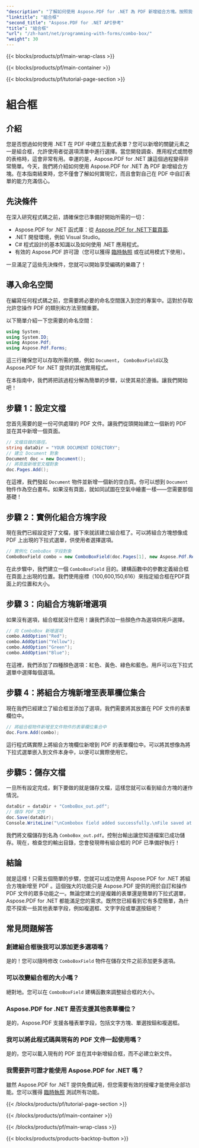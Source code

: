 ```yaml
---
"description": "了解如何使用 Aspose.PDF for .NET 為 PDF 新增組合方塊。按照我們的逐步指南輕鬆建立互動式 PDF 表單。"
"linktitle": "組合框"
"second_title": "Aspose.PDF for .NET API參考"
"title": "組合框"
"url": "/zh-hant/net/programming-with-forms/combo-box/"
"weight": 30
---
```


{{< blocks/products/pf/main-wrap-class >}}

{{< blocks/products/pf/main-container >}}

{{< blocks/products/pf/tutorial-page-section >}}

# 組合框

## 介紹

您是否想過如何使用 .NET 在 PDF 中建立互動式表單？您可以新增的關鍵元素之一是組合框，允許使用者從選項清單中進行選擇。當您開發調查、應用程式或問卷的表格時，這會非常有用。幸運的是，Aspose.PDF for .NET 讓這個過程變得非常簡單。今天，我們將介紹如何使用 Aspose.PDF for .NET 為 PDF 新增組合方塊。在本指南結束時，您不僅會了解如何實現它，而且會對自己在 PDF 中自訂表單的能力充滿信心。

## 先決條件

在深入研究程式碼之前，請確保您已準備好開始所需的一切：

- Aspose.PDF for .NET 函式庫：從 [Aspose.PDF for .NET下載頁面](https://releases。aspose.com/pdf/net/).
- .NET 開發環境，例如 Visual Studio。
- C# 程式設計的基本知識以及如何使用 .NET 應用程式。
- 有效的 Aspose.PDF 許可證（您可以獲得 [臨時執照](https://purchase.aspose.com/temporary-license/) 或在試用模式下使用）。

一旦滿足了這些先決條件，您就可以開始享受編碼的樂趣了！

## 導入命名空間

在編寫任何程式碼之前，您需要將必要的命名空間匯入到您的專案中。這對於存取允許您操作 PDF 的類別和方法至關重要。

以下簡單介紹一下您需要的命名空間：

```csharp
using System;
using System.IO;
using Aspose.Pdf;
using Aspose.Pdf.Forms;
```

這三行確保您可以存取所需的類，例如 `Document`， `ComboBoxField`以及 Aspose.PDF for .NET 提供的其他實用程式。

在本指南中，我們將把該過程分解為簡單的步驟，以使其易於遵循。讓我們開始吧！

## 步驟 1：設定文檔

您首先需要的是一份可供處理的 PDF 文件。讓我們從頭開始建立一個新的 PDF 並在其中新增一個頁面。

```csharp
// 文檔目錄的路徑。
string dataDir = "YOUR DOCUMENT DIRECTORY";
// 建立 Document 對象
Document doc = new Document();
// 將頁面新增至文檔對象
doc.Pages.Add();
```

在這裡，我們發起 `Document` 物件並新增一個新的空白頁。你可以想到 `Document` 物件作為空白畫布。如果沒有頁面，就如同試圖在空氣中繪畫一樣——您需要那個基礎！

## 步驟 2：實例化組合方塊字段

現在我們已經設定好了文檔，接下來就該建立組合框了。可以將組合方塊想像成 PDF 上出現的下拉式選單，供使用者選擇選項。

```csharp
// 實例化 ComboBox 字段對象
ComboBoxField combo = new ComboBoxField(doc.Pages[1], new Aspose.Pdf.Rectangle(100, 600, 150, 616));
```

在此步驟中，我們建立一個 `ComboBoxField` 目的。建構函數中的參數定義組合框在頁面上出現的位置。我們使用座標（100,600,150,616）來指定組合框在PDF頁面上的位置和大小。

## 步驟 3：向組合方塊新增選項

如果沒有選項，組合框就沒什麼用！讓我們添加一些顏色作為選項供用戶選擇。

```csharp
// 向 ComboBox 新增選項
combo.AddOption("Red");
combo.AddOption("Yellow");
combo.AddOption("Green");
combo.AddOption("Blue");
```

在這裡，我們添加了四種顏色選項：紅色、黃色、綠色和藍色。用戶可以在下拉式選單中選擇每個選項。

## 步驟 4：將組合方塊新增至表單欄位集合

現在我們已經建立了組合框並添加了選項，我們需要將其放置在 PDF 文件的表單欄位中。

```csharp
// 將組合框物件新增至文件物件的表單欄位集合中
doc.Form.Add(combo);
```

這行程式碼實際上將組合方塊欄位新增到 PDF 的表單欄位中。可以將其想像為將下拉式選單嵌入到文件本身中，以便可以實際使用它。

## 步驟5：儲存文檔

一旦所有設定完成，剩下要做的就是儲存文檔，這樣您就可以看到組合方塊的運作情況。

```csharp
dataDir = dataDir + "ComboBox_out.pdf";
// 儲存 PDF 文件
doc.Save(dataDir);
Console.WriteLine("\nCombobox field added successfully.\nFile saved at " + dataDir);
```

我們將文檔儲存到名為 `ComboBox_out.pdf`。控制台輸出讓您知道檔案已成功儲存。現在，檢查您的輸出目錄，您會發現帶有組合框的 PDF 已準備好執行！

## 結論

就是這樣！只需五個簡單的步驟，您就可以成功使用 Aspose.PDF for .NET 將組合方塊新增至 PDF 。這個強大的功能只是 Aspose.PDF 提供的用於自訂和操作 PDF 文件的眾多功能之一。無論您建立的是複雜的表單還是簡單的下拉式選單，Aspose.PDF for .NET 都能滿足您的需求。既然您已經看到它有多麼簡單，為什麼不探索一些其他表單字段，例如複選框、文字字段或單選按鈕呢？

## 常見問題解答

### 創建組合框後我可以添加更多選項嗎？
是的！您可以隨時修改 `ComboBoxField` 物件在儲存文件之前添加更多選項。

### 可以改變組合框的大小嗎？
絕對地。您可以在 `ComboBoxField` 建構函數來調整組合框的大小。

### Aspose.PDF for .NET 是否支援其他表單欄位？
是的，Aspose.PDF 支援各種表單字段，包括文字方塊、單選按鈕和複選框。

### 我可以將此程式碼與現有的 PDF 文件一起使用嗎？
是的，您可以載入現有的 PDF 並在其中新增組合框，而不必建立新文件。

### 我需要許可證才能使用 Aspose.PDF for .NET 嗎？
雖然 Aspose.PDF for .NET 提供免費試用，但您需要有效的授權才能使用全部功能。您可以獲得 [臨時執照](https://purchase.aspose.com/temporary-license/) 測試所有功能。

{{< /blocks/products/pf/tutorial-page-section >}}

{{< /blocks/products/pf/main-container >}}

{{< /blocks/products/pf/main-wrap-class >}}

{{< blocks/products/products-backtop-button >}}